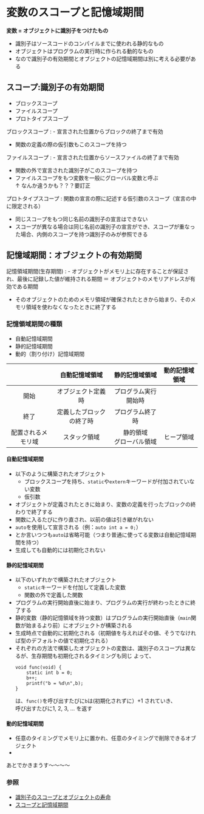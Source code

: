 
# 変数のスコープと記憶域期間

**変数 = オブジェクトに識別子をつけたもの**
- 識別子はソースコードのコンパイルまでに使われる静的なもの
- オブジェクトはプログラムの実行時に作られる動的なもの
- なので識別子の有効期間とオブジェクトの記憶域期間は別に考える必要がある


## スコープ:識別子の有効期間
- ブロックスコープ
- ファイルスコープ
- プロトタイプスコープ

ブロックスコープ
: - 宣言された位置からブロックの終了まで有効
  - 関数の定義の際の仮引数もこのスコープを持つ

ファイルスコープ
: - 宣言された位置からソースファイルの終了まで有効
  - 関数の外で宣言された識別子がこのスコープを持つ
  - ファイルスコープをもつ変数を一般にグローバル変数と呼ぶ<br>
    ↑ なんか違うかも？？？要訂正

プロトタイプスコープ
: 関数の宣言の際に記述する仮引数のスコープ（宣言の中に限定される）


- 同じスコープをもつ同じ名前の識別子の宣言はできない
- スコープが異なる場合は同じ名前の識別子の宣言ができ、スコープが重なった場合、内側のスコープを持つ識別子のみが参照できる



## 記憶域期間：オブジェクトの有効期間

記憶領域期間(生存期間)
: - オブジェクトがメモリ上に存在することが保証され、最後に記録した値が維持される期間 ＝ オブジェクトのメモリアドレスが有効である期間
  - そのオブジェクトのためのメモリ領域が確保されたときから始まり、そのメモリ領域を使わなくなったときに終了する

### 記憶領域期間の種類
- 自動記憶域期間
- 静的記憶域期間
- 動的（割り付け）記憶域期間

||自動記憶域領域|静的記憶域領域|動的記憶域領域|
|:---:|:---:|:----:|:----:|
|開始|オブジェクト定義時|プログラム実行開始時||
|終了|定義したブロックの終了時|プログラム終了時||
|配置されるメモリ域|スタック領域|静的領域<br>グローバル領域|ヒープ領域|

#### 自動記憶域期間

- 以下のように構築されたオブジェクト
  - ブロックスコープを持ち、`static`や`extern`キーワードが付加されていない変数
  - 仮引数
- オブジェクトが定義されたときに始まり、変数の定義を行ったブロックの終わりで終了する
- 関数に入るたびに作り直され、以前の値は引き継がれない
- `auto`を使用して宣言される（例：`auto int a = 0;`）
- とか言いつつも`auto`は省略可能（つまり普通に使ってる変数は自動記憶域期間を持つ）
- 生成しても自動的には初期化されない



#### 静的記憶域期間

- 以下のいずれかで構築されたオブジェクト
  - `static`キーワードを付加して定義した変数
  - 関数の外で定義した関数
- プログラムの実行開始直後に始まり、プログラムの実行が終わったときに終了する
- 静的変数（静的記憶領域を持つ変数）はプログラムの実行開始直後（`main`関数が始まるより前）にオブジェクトが構築される
- 生成時点で自動的に初期化される（初期値を与えればその値、そうでなければ型のデフォルトの値で初期化される）
- それぞれの方法で構築したオブジェクトの変数は、識別子のスコープは異なるが、生存期間も初期化されるタイミングも同じ
よって、
  ```
  void func(void) {
      static int b = 0;
      b++;
      printf("b = %d\n",b);
  }
  ```
  は、`func()`を呼び出すたびに`b`は(初期化されずに）+1 されていき、<br>呼び出すたびに1, 2, 3, ... を返す


#### 動的記憶域期間
- 任意のタイミングでメモリ上に置かれ、任意のタイミングで削除できるオブジェクト
- 


あとでかきまうす〜〜〜〜


### 参照
- [識別子のスコープとオブジェクトの寿命](https://ufcpp.net/study/csharp/start/st_scope/)
- [スコープと記憶域期間](https://programming-place.net/ppp/contents/c/022.html)